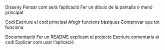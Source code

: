 Disseny
Pensar com serà l’aplicació
Fer un dibuix de la pantalla o menú principal

Codi
Escriure el codi principal
Afegir funcions bàsiques
Comprovar que tot funciona

Documentació
Fer un README explicant el projecte
Escriure comentaris al codi
Explicar com usar l’aplicació
